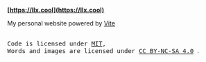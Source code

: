 **[https://llx.cool](https://llx.cool)**

My personal website powered by [Vite](https://vitejs.dev/)

<br>

<samp>
  Code is licensed under <a href='./LICENSE'>MIT</a>,
  <br>
  Words and images are licensed under
  <a href='https://creativecommons.org/licenses/by-nc-sa/4.0/'>CC BY-NC-SA 4.0</a>
</samp>.

